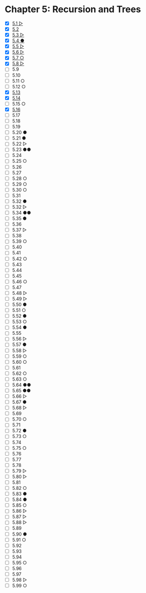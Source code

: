 # Chapter 5: Recursion and Trees

- [x] [5.1 ▷](./ex.5.1.cpp)
- [x] [5.2](./ex.5.2.md)
- [x] [5.3 ▷](./ex.5.3.md)
- [x] [5.4 ●](./ex.5.4.md)
- [x] [5.5 ▷](./ex.5.5.cpp)
- [x] [5.6 ▷](./ex.5.6.md)
- [x] [5.7 ○](./ex.5.7.md)
- [x] [5.8 ▷](./ex.5.8.cpp)
- [ ] 5.9
- [ ] 5.10
- [ ] 5.11 ○
- [ ] 5.12 ○
- [x] [5.13](./ex.5.13.cpp)
- [x] [5.14](./ex.5.14.cpp)
- [ ] 5.15 ○
- [x] [5.16](./ex.5.16.cpp)
- [ ] 5.17
- [ ] 5.18
- [ ] 5.19
- [ ] 5.20 ●
- [ ] 5.21 ●
- [ ] 5.22 ▷
- [ ] 5.23 ●●
- [ ] 5.24
- [ ] 5.25 ○
- [ ] 5.26
- [ ] 5.27
- [ ] 5.28 ○
- [ ] 5.29 ○
- [ ] 5.30 ○
- [ ] 5.31
- [ ] 5.32 ●
- [ ] 5.32 ▷
- [ ] 5.34 ●●
- [ ] 5.35 ●
- [ ] 5.36
- [ ] 5.37 ▷
- [ ] 5.38
- [ ] 5.39 ○
- [ ] 5.40
- [ ] 5.41
- [ ] 5.42 ○
- [ ] 5.43
- [ ] 5.44
- [ ] 5.45
- [ ] 5.46 ○
- [ ] 5.47
- [ ] 5.48 ▷
- [ ] 5.49 ▷
- [ ] 5.50 ●
- [ ] 5.51 ○
- [ ] 5.52 ●
- [ ] 5.53 ○
- [ ] 5.54 ●
- [ ] 5.55
- [ ] 5.56 ▷
- [ ] 5.57 ●
- [ ] 5.58 ▷
- [ ] 5.59 ○
- [ ] 5.60 ○
- [ ] 5.61
- [ ] 5.62 ○
- [ ] 5.63 ○
- [ ] 5.64 ●●
- [ ] 5.65 ●●
- [ ] 5.66 ▷
- [ ] 5.67 ●
- [ ] 5.68 ▷
- [ ] 5.69
- [ ] 5.70 ○
- [ ] 5.71
- [ ] 5.72 ●
- [ ] 5.73 ○
- [ ] 5.74
- [ ] 5.75 ○
- [ ] 5.76
- [ ] 5.77
- [ ] 5.78
- [ ] 5.79 ▷
- [ ] 5.80 ▷
- [ ] 5.81
- [ ] 5.82 ○
- [ ] 5.83 ●
- [ ] 5.84 ●
- [ ] 5.85 ○
- [ ] 5.86 ▷
- [ ] 5.87 ▷
- [ ] 5.88 ▷
- [ ] 5.89
- [ ] 5.90 ●
- [ ] 5.91 ○
- [ ] 5.92
- [ ] 5.93
- [ ] 5.94
- [ ] 5.95 ○
- [ ] 5.96
- [ ] 5.97
- [ ] 5.98 ▷
- [ ] 5.99 ○
